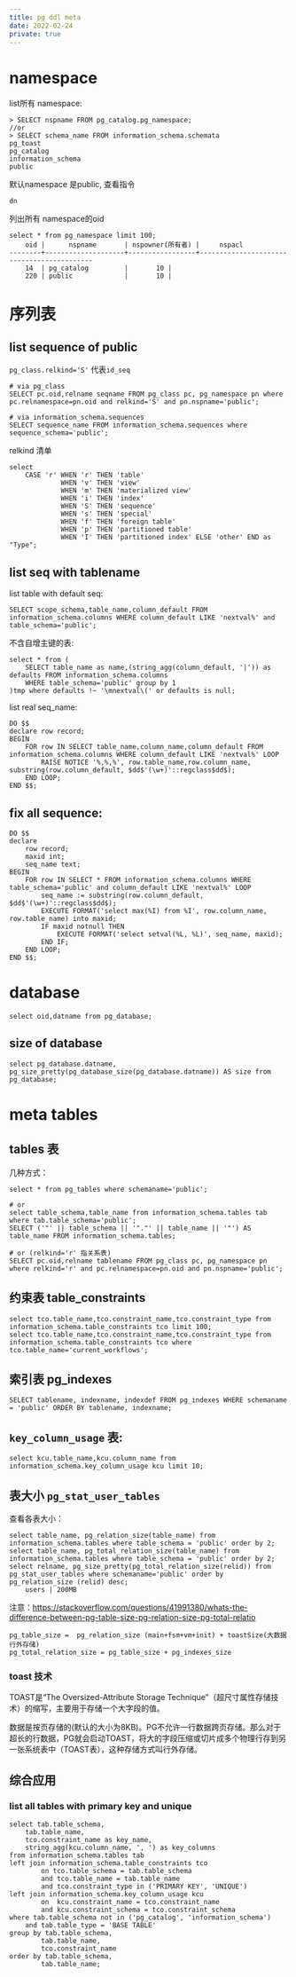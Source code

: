 ```yaml
---
title: pg ddl meta
date: 2022-02-24
private: true
---
```

# namespace
list所有 namespace:

    > SELECT nspname FROM pg_catalog.pg_namespace;
    //or
    > SELECT schema_name FROM information_schema.schemata
    pg_toast
    pg_catalog
    information_schema
    public

默认namespace 是public, 查看指令

    dn

列出所有 namespace的oid

    select * from pg_namespace limit 100;
        oid |      nspname       | nspowner(所有者) |     nspacl
    --------+--------------------+-----------------+-------------------------------------------
        14  | pg_catalog         |       10 | 
        220 | public             |       10 | 

# 序列表

## list sequence of public
`pg_class.relkind='S'` 代表`id_seq` 

    # via pg_class
    SELECT pc.oid,relname seqname FROM pg_class pc, pg_namespace pn where pc.relnamespace=pn.oid and relkind='S' and pn.nspname='public';

    # via information_schema.sequences
    SELECT sequence_name FROM information_schema.sequences where sequence_schema='public';

relkind 清单

    select 
        CASE 'r' WHEN 'r' THEN 'table' 
                 WHEN 'v' THEN 'view' 
                 WHEN 'm' THEN 'materialized view' 
                 WHEN 'i' THEN 'index' 
                 WHEN 'S' THEN 'sequence' 
                 WHEN 's' THEN 'special' 
                 WHEN 'f' THEN 'foreign table' 
                 WHEN 'p' THEN 'partitioned table' 
                 WHEN 'I' THEN 'partitioned index' ELSE 'other' END as "Type";

## list seq with tablename
list table with default seq:

    SELECT scope_schema,table_name,column_default FROM information_schema.columns WHERE column_default LIKE 'nextval%' and table_schema='public';

不含自增主键的表:

    select * from (
        SELECT table_name as name,(string_agg(column_default, '|')) as defaults FROM information_schema.columns
        WHERE table_schema='public' group by 1 
    )tmp where defaults !~ '\mnextval\(' or defaults is null;


list real seq_name:

    DO $$
    declare row record;
    BEGIN
        FOR row IN SELECT table_name,column_name,column_default FROM information_schema.columns WHERE column_default LIKE 'nextval%' LOOP
            RAISE NOTICE '%,%,%', row.table_name,row.column_name, substring(row.column_default, $dd$'(\w+)'::regclass$dd$);
        END LOOP;
    END $$;

## fix all sequence:

    DO $$
    declare 
        row record;
        maxid int;
        seq_name text;
    BEGIN
        FOR row IN SELECT * FROM information_schema.columns WHERE  table_schema='public' and column_default LIKE 'nextval%' LOOP
            seq_name := substring(row.column_default, $dd$'(\w+)'::regclass$dd$);
            EXECUTE FORMAT('select max(%I) from %I', row.column_name, row.table_name) into maxid;
            IF maxid notnull THEN
                EXECUTE FORMAT('select setval(%L, %L)', seq_name, maxid);
            END IF;
        END LOOP;
    END $$;


# database
    select oid,datname from pg_database;

## size of database
    select pg_database.datname, pg_size_pretty(pg_database_size(pg_database.datname)) AS size from pg_database;

# meta tables
## tables 表
几种方式：

    select * from pg_tables where schemaname='public';

    # or
    select table_schema,table_name from information_schema.tables tab where tab.table_schema='public';
    SELECT ('"' || table_schema || '"."' || table_name || '"') AS table_name FROM information_schema.tables;

    # or (relkind='r' 指关系表) 
    SELECT pc.oid,relname tablename FROM pg_class pc, pg_namespace pn where relkind='r' and pc.relnamespace=pn.oid and pn.nspname='public';


## 约束表 table_constraints

    select tco.table_name,tco.constraint_name,tco.constraint_type from information_schema.table_constraints tco limit 100;
    select tco.table_name,tco.constraint_name,tco.constraint_type from information_schema.table_constraints tco where tco.table_name='current_workflows';

## 索引表 pg_indexes
    SELECT tablename, indexname, indexdef FROM pg_indexes WHERE schemaname = 'public' ORDER BY tablename, indexname;

## `key_column_usage` 表:

    select kcu.table_name,kcu.column_name from information_schema.key_column_usage kcu limit 10;

## 表大小 `pg_stat_user_tables`
查看各表大小：

    select table_name, pg_relation_size(table_name) from information_schema.tables where table_schema = 'public' order by 2;
    select table_name, pg_total_relation_size(table_name) from information_schema.tables where table_schema = 'public' order by 2;
    select relname, pg_size_pretty(pg_total_relation_size(relid)) from pg_stat_user_tables where schemaname='public' order by pg_relation_size (relid) desc;
        users | 200MB

注意：https://stackoverflow.com/questions/41991380/whats-the-difference-between-pg-table-size-pg-relation-size-pg-total-relatio

    pg_table_size =  pg_relation_size (main+fsm+vm+init) + toastSize(大数据行外存储)
    pg_total_relation_size = pg_table_size + pg_indexes_size 

### toast 技术
TOAST是“The Oversized-Attribute Storage Technique”（超尺寸属性存储技术）的缩写，主要用于存储一个大字段的值。

数据是按页存储的(默认的大小为8KB)。PG不允许一行数据跨页存储。那么对于超长的行数据，PG就会启动TOAST，将大的字段压缩或切片成多个物理行存到另一张系统表中（TOAST表），这种存储方式叫行外存储。

## 综合应用
### list all tables with primary key and unique
    select tab.table_schema,
        tab.table_name,
        tco.constraint_name as key_name,
        string_agg(kcu.column_name, ', ') as key_columns
    from information_schema.tables tab
    left join information_schema.table_constraints tco
            on tco.table_schema = tab.table_schema
            and tco.table_name = tab.table_name
            and tco.constraint_type in ('PRIMARY KEY', 'UNIQUE')
    left join information_schema.key_column_usage kcu 
            on  kcu.constraint_name = tco.constraint_name
            and kcu.constraint_schema = tco.constraint_schema
    where tab.table_schema not in ('pg_catalog', 'information_schema')
        and tab.table_type = 'BASE TABLE'
    group by tab.table_schema,
            tab.table_name,
            tco.constraint_name
    order by tab.table_schema,
            tab.table_name;
